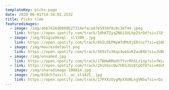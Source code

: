 ```yaml
---
templateKey: picks-page
date: 2020-06-01T14:34:01.253Z
title: Picks time
featuredimages:
  - image: /img/ab67616d0000b27314efaca87e5938f8c8c3ef44.jpeg
    link: https://open.spotify.com/track/10hKTZyq2N6iSULhpZXrDd?si=JlDjLWnbSLa3U6HgGMfOdg
  - image: /img/91ngcw9kxql._sl1500_.jpg
    link: https://open.spotify.com/track/6hILOEPNyW7dMt8jERroz7?si=q1QRLW7HRuyaoiN-JThkLg
  - image: /img/maxresdefault.png
    link: https://open.spotify.com/track/5K9xfu3Kqz4weGvKZwvBXb?si=JU8WqlgyT4W3b9uBeqU8nA
  - image: /img/unnamed.jpg
    link: https://open.spotify.com/track/1TBHwRMadtTYvrRhSLz1np?si=fWiaeUi9TTmsr78AW1hqOA
  - link: https://open.spotify.com/track/2kshGzcQw7UEGJUzECpQfO?si=8dxNrGXDSwW6VxsnnJ9W5g
    image: /img/sharedimage-100814.jpg
  - image: /img/81dch7assil._ac_sl1425_.jpg
    link: https://open.spotify.com/track/17PXXzOygMyXXUNLngVN5u?si=rQz_ASd_QNyEycdik1BOSg
---
```

